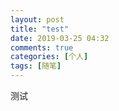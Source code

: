 ```yaml
---
layout: post
title: "test"
date: 2019-03-25 04:32
comments: true
categories: [个人]
tags: [随笔]
---
```


测试

